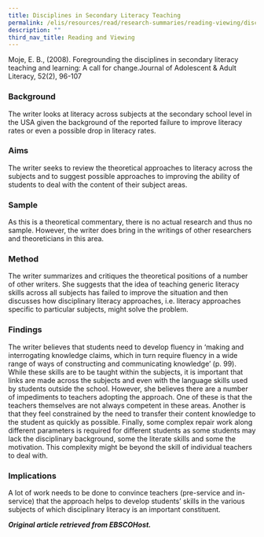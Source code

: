 ```yaml
---
title: Disciplines in Secondary Literacy Teaching
permalink: /elis/resources/read/research-summaries/reading-viewing/disciplines-in-secondary-literacy-teaching/
description: ""
third_nav_title: Reading and Viewing
---
```

Moje, E. B., (2008). Foregrounding the disciplines in secondary literacy teaching and learning: A call for change.Journal of Adolescent & Adult Literacy, 52(2), 96-107

### Background

The writer looks at literacy across subjects at the secondary school level in the USA given the background of the reported failure to improve literacy rates or even a possible drop in literacy rates.

### Aims

The writer seeks to review the theoretical approaches to literacy across the subjects and to suggest possible approaches to improving the ability of students to deal with the content of their subject areas.

### Sample

As this is a theoretical commentary, there is no actual research and thus no sample. However, the writer does bring in the writings of other researchers and theoreticians in this area.

### Method

The writer summarizes and critiques the theoretical positions of a number of other writers. She suggests that the idea of teaching generic literacy skills across all subjects has failed to improve the situation and then discusses how disciplinary literacy approaches, i.e. literacy approaches specific to particular subjects, might solve the problem.

### Findings

The writer believes that students need to develop fluency in ‘making and interrogating knowledge claims, which in turn require fluency in a wide range of ways of constructing and communicating knowledge’ (p. 99). While these skills are to be taught within the subjects, it is important that links are made across the subjects and even with the language skills used by students outside the school. However, she believes there are a number of impediments to teachers adopting the approach. One of these is that the teachers themselves are not always competent in these areas. Another is that they feel constrained by the need to transfer their content knowledge to the student as quickly as possible. Finally, some complex repair work along different parameters is required for different students as some students may lack the disciplinary background, some the literate skills and some the motivation. This complexity might be beyond the skill of individual teachers to deal with.

### Implications

A lot of work needs to be done to convince teachers (pre-service and in-service) that the approach helps to develop students’ skills in the various subjects of which disciplinary literacy is an important constituent.

_**Original article retrieved from EBSCOHost.**_  

